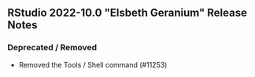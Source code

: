 
## RStudio 2022-10.0 "Elsbeth Geranium" Release Notes

### Deprecated / Removed

- Removed the Tools / Shell command (#11253)
